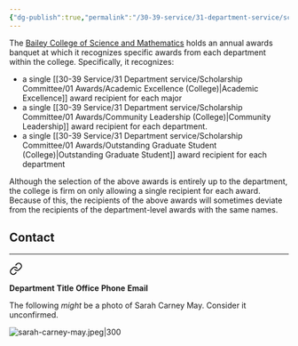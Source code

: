 ```yaml
---
{"dg-publish":true,"permalink":"/30-39-service/31-department-service/scholarship-committee/college-awards/","updated":"2025-04-25T07:49:59-07:00"}
---
```


The [Bailey College of Science and Mathematics](https://www.calpoly.edu/bailey-college-of-science-and-mathematics) holds an annual awards banquet at which it recognizes specific awards from each department within the college. Specifically, it recognizes:
- a single [[30-39 Service/31 Department service/Scholarship Committee/01 Awards/Academic Excellence (College)\|Academic Excellence]] award recipient for each major
- a single [[30-39 Service/31 Department service/Scholarship Committee/01 Awards/Community Leadership (College)\|Community Leadership]] award recipient for each department.
- a single [[30-39 Service/31 Department service/Scholarship Committee/01 Awards/Outstanding Graduate Student (College)\|Outstanding Graduate Student]] award recipient for each department

Although the selection of the above awards is entirely up to the department, the college is firm on only allowing a single recipient for each award. Because of this, the recipients of the above awards will sometimes deviate from the recipients of the department-level awards with the same names.

## Contact
---


<div class="transclusion internal-embed is-loaded"><a class="markdown-embed-link" href="/40-49-knowledge/46-people/sarah-carney-may/" aria-label="Open link"><svg xmlns="http://www.w3.org/2000/svg" width="24" height="24" viewBox="0 0 24 24" fill="none" stroke="currentColor" stroke-width="2" stroke-linecap="round" stroke-linejoin="round" class="svg-icon lucide-link"><path d="M10 13a5 5 0 0 0 7.54.54l3-3a5 5 0 0 0-7.07-7.07l-1.72 1.71"></path><path d="M14 11a5 5 0 0 0-7.54-.54l-3 3a5 5 0 0 0 7.07 7.07l1.71-1.71"></path></svg></a><div class="markdown-embed">




**Department** 
**Title** 
**Office** 
**Phone** 
**Email** 

The following *might* be a photo of Sarah Carney May. Consider it unconfirmed.

![sarah-carney-may.jpeg|300](/img/user/90-99%20Meta/95%20Attachments/sarah-carney-may.jpeg)

</div></div>

